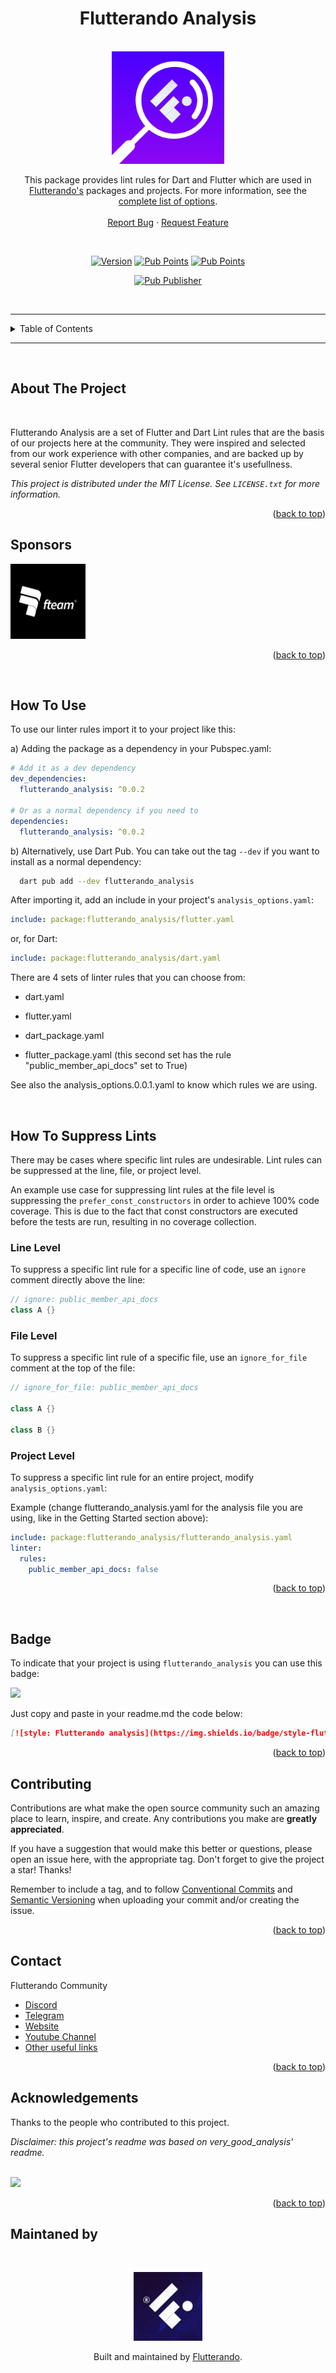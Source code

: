 <a name="readme-top"></a>


<h1 align="center">Flutterando Analysis</h1>

<!-- PROJECT LOGO -->
<br />
<div align="center">
  <a href="https://pub.dev/packages/flutterando_analysis">
    <img src="https://raw.githubusercontent.com/Flutterando/flutterando_analysis/main/readme_assets/logo.png" alt="Logo" width="180">
  </a>

  <p align="center">
    This package provides lint rules for Dart and Flutter which are used in 
    <a href="https://pub.dev/publishers/flutterando.com.br/packages">Flutterando's</a> packages and projects. For more information, see the <a href="https://github.com/Flutterando/flutterando_analysis/blob/main/lib/analysis_options.0.0.1.yaml">complete list of options</a>.
    <br />
    <br />
    <a href="https://github.com/Flutterando/flutterando_analysis/issues/">Report Bug</a>
    ·
    <a href="https://github.com/Flutterando/flutterando_analysis/issues">Request Feature</a>
  </p>

<br>

<!--  SHIELDS  ---->

[![Version](https://img.shields.io/github/v/release/flutterando/flutterando_analysis?style=plastic)](https://pub.dev/packages/flutterando_analysis)
[![Pub Points](https://img.shields.io/pub/points/flutterando_analysis?label=pub%20points&style=plastic)](https://pub.dev/packages/flutterando_analysis/score)
[![Pub Points](https://img.shields.io/badge/style-flutterando__analysis-blueviolet?style=plastic)](https://pub.dev/packages/flutterando_analysis/)


[![Pub Publisher](https://img.shields.io/pub/publisher/flutterando_analysis?style=plastic)](https://pub.dev/publishers/flutterando.com.br/packages)
</div>

<br>

---
<!-- TABLE OF CONTENTS -->
<details>
  <summary>Table of Contents</summary>
  <ol>
    <li><a href="#about-the-project">About The Project</a></li>
    <li><a href="#sponsors">Sponsors</a></li>
    <li><a href="#how-to-use">How to Use</a></li>
    <li><a href="#how-to-suppress-lints">How to Supress Lints</a></li>
    <li><a href="#badge">Badge</a></li>
    <li><a href="#contributing">Contributing</a></li>
    <li><a href="#contact">Contact</a></li>
    <li><a href="#acknowledgements">Acknowledgements</a></li>
  </ol>
</details>

---


<br>

<!-- ABOUT THE PROJECT -->
## About The Project


<!-- PROJECT EXAMPLE (IMAGE) -->



<br>

<!-- PROJECT DESCRIPTION -->

Flutterando Analysis are a set of Flutter and Dart Lint rules that are the basis of our projects here at the community. They were inspired and selected from our work experience with other companies, and are backed up by several senior Flutter developers that can guarantee it's usefullness. 

<i>This project is distributed under the MIT License. See `LICENSE.txt` for more information.</i>

<p align="right">(<a href="#readme-top">back to top</a>)</p>

<!-- SPONSORS -->
## Sponsors

<a href="https://fteam.dev">
    <img src="https://raw.githubusercontent.com/Flutterando/flutterando_analysis/main/readme_assets/sponsor-logo.png" alt="Logo" width="120">
  </a>

<p align="right">(<a href="#readme-top">back to top</a>)</p>
<br>


<!-- GETTING STARTED -->
## How To Use

To use our linter rules import it to your project like this:

a) Adding the package as a dependency in your Pubspec.yaml:
```yaml
# Add it as a dev dependency
dev_dependencies:
  flutterando_analysis: ^0.0.2

# Or as a normal dependency if you need to
dependencies: 
  flutterando_analysis: ^0.0.2
```

b) Alternatively, use Dart Pub. You can take out the tag `--dev` if you want to install as a normal dependency:
```sh
  dart pub add --dev flutterando_analysis
```

After importing it, add an include in your project's `analysis_options.yaml`:

```yaml
include: package:flutterando_analysis/flutter.yaml
```

or, for Dart:

```yaml
include: package:flutterando_analysis/dart.yaml
```

There are 4 sets of linter rules that you can choose from:
- dart.yaml
- flutter.yaml

- dart_package.yaml
- flutter_package.yaml
(this second set has the rule "public_member_api_docs" set to True)

See also the analysis_options.0.0.1.yaml to know which rules we are using. 

<br>


## How To Suppress Lints


There may be cases where specific lint rules are undesirable. Lint rules can be suppressed at the line, file, or project level.

An example use case for suppressing lint rules at the file level is suppressing the `prefer_const_constructors` in order to achieve 100% code coverage. This is due to the fact that const constructors are executed before the tests are run, resulting in no coverage collection.

### Line Level

To suppress a specific lint rule for a specific line of code, use an `ignore` comment directly above the line:

```dart
// ignore: public_member_api_docs
class A {}
```

### File Level

To suppress a specific lint rule of a specific file, use an `ignore_for_file` comment at the top of the file:

```dart
// ignore_for_file: public_member_api_docs

class A {}

class B {}
```

### Project Level

To suppress a specific lint rule for an entire project, modify `analysis_options.yaml`:

Example (change flutterando_analysis.yaml for the analysis file you are using, like in the Getting Started section above):
```yaml
include: package:flutterando_analysis/flutterando_analysis.yaml
linter:
  rules:
    public_member_api_docs: false
```

<p align="right">(<a href="#readme-top">back to top</a>)</p>


<br> 

## Badge

To indicate that your project is using `flutterando_analysis` you can use this badge: 

<img src="https://img.shields.io/badge/style-flutterando__analysis-blueviolet">

<br>

Just copy and paste in your readme.md the code below: 
```md
[![style: Flutterando analysis](https://img.shields.io/badge/style-flutterando__analysis-blueviolet)](https://pub.dev/packages/flutterando_analysis)
```


<p align="right">(<a href="#readme-top">back to top</a>)</p>


<!-- CONTRIBUTING -->
## Contributing

Contributions are what make the open source community such an amazing place to learn, inspire, and create. Any contributions you make are **greatly appreciated**.

If you have a suggestion that would make this better or questions, please open an issue here, with the appropriate tag. 
Don't forget to give the project a star! Thanks!

Remember to include a tag, and to follow [Conventional Commits](https://www.conventionalcommits.org/en/v1.0.0/) and [Semantic Versioning](https://semver.org/) when uploading your commit and/or creating the issue. 

<p align="right">(<a href="#readme-top">back to top</a>)</p>


<!-- CONTACT -->
## Contact

Flutterando Community
- [Discord](https://discord.gg/qNBDHNARja)
- [Telegram](https://t.me/flutterando)
- [Website](https://www.flutterando.com.br)
- [Youtube Channel](https://www.youtube.com.br/flutterando)
- [Other useful links](https://linktr.ee/flutterando)


<p align="right">(<a href="#readme-top">back to top</a>)</p>


<!-- ACKNOWLEDGEMENTS -->
## Acknowledgements 


Thanks to the people who contributed to this project.

<i>Disclaimer: this project's readme was based on very_good_analysis' readme.</i>

<br>

<a href="https://github.com/flutterando/flutterando_analysis/graphs/contributors">
  <img src="https://contrib.rocks/image?repo=flutterando/flutterando_analysis" />
</a>


<p align="right">(<a href="#readme-top">back to top</a>)</p>

<!-- MANTAINED BY -->
## Maintaned by

<br>

<p align="center">
  <a href="https://www.flutterando.com.br">
    <img width="110px" src="https://raw.githubusercontent.com/Flutterando/flutterando_analysis/main/readme_assets/logo-flutterando.png">
  </a>
  <p align="center">
    Built and maintained by <a href="https://www.flutterando.com.br">Flutterando</a>.
  </p>
</p>
